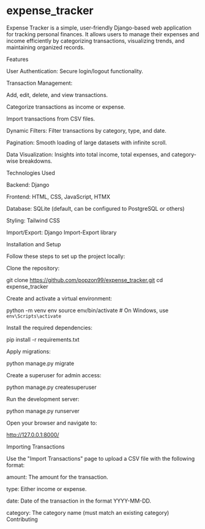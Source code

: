 # expense_tracker


Expense Tracker is a simple, user-friendly Django-based web application for tracking personal finances. It allows users to manage their expenses and income efficiently by categorizing transactions, visualizing trends, and maintaining organized records.

Features

User Authentication: Secure login/logout functionality.

Transaction Management:

Add, edit, delete, and view transactions.

Categorize transactions as income or expense.

Import transactions from CSV files.

Dynamic Filters: Filter transactions by category, type, and date.

Pagination: Smooth loading of large datasets with infinite scroll.

Data Visualization: Insights into total income, total expenses, and category-wise breakdowns.

Technologies Used

Backend: Django

Frontend: HTML, CSS, JavaScript, HTMX

Database: SQLite (default, can be configured to PostgreSQL or others)

Styling: Tailwind CSS

Import/Export: Django Import-Export library

Installation and Setup

Follow these steps to set up the project locally:

Clone the repository:

git clone https://github.com/popzon99/expense_tracker.git
cd expense_tracker

Create and activate a virtual environment:

python -m venv env
source env/bin/activate  # On Windows, use `env\Scripts\activate`

Install the required dependencies:

pip install -r requirements.txt

Apply migrations:

python manage.py migrate

Create a superuser for admin access:

python manage.py createsuperuser

Run the development server:

python manage.py runserver

Open your browser and navigate to:

http://127.0.0.1:8000/

Importing Transactions

Use the "Import Transactions" page to upload a CSV file with the following format:

amount: The amount for the transaction.

type: Either income or expense.

date: Date of the transaction in the format YYYY-MM-DD.

category: The category name (must match an existing category)
Contributing

